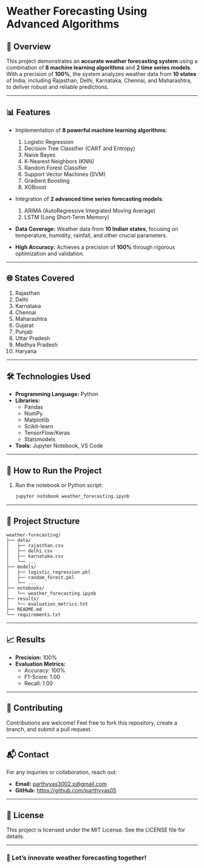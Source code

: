 # Weather Forecasting Using Advanced Algorithms

## 🌟 Overview
This project demonstrates an **accurate weather forecasting system** using a combination of **8 machine learning algorithms** and **2 time series models**. With a precision of **100%**, the system analyzes weather data from **10 states** of India, including Rajasthan, Delhi, Karnataka, Chennai, and Maharashtra, to deliver robust and reliable predictions.

---

## 📊 Features
- Implementation of **8 powerful machine learning algorithms**:
  1. Logistic Regression
  2. Decision Tree Classifier (CART and Entropy)
  3. Naive Bayes
  4. K-Nearest Neighbors (KNN)
  5. Random Forest Classifier
  6. Support Vector Machines (SVM)
  7. Gradient Boosting
  8. XGBoost

- Integration of **2 advanced time series forecasting models**:
  1. ARIMA (AutoRegressive Integrated Moving Average)
  2. LSTM (Long Short-Term Memory)

- **Data Coverage:** Weather data from **10 Indian states**, focusing on temperature, humidity, rainfall, and other crucial parameters.

- **High Accuracy:** Achieves a precision of **100%** through rigorous optimization and validation.

---

## 🌐 States Covered
1. Rajasthan
2. Delhi
3. Karnataka
4. Chennai
5. Maharashtra
6. Gujarat
7. Punjab
8. Uttar Pradesh
9. Madhya Pradesh
10. Haryana

---

## 🛠️ Technologies Used
- **Programming Language:** Python
- **Libraries:**
  - Pandas
  - NumPy
  - Matplotlib
  - Scikit-learn
  - TensorFlow/Keras
  - Statsmodels
- **Tools:** Jupyter Notebook, VS Code

---

## 🚀 How to Run the Project
1. Run the notebook or Python script:
   ```bash
   jupyter notebook weather_forecasting.ipynb
   ```

---

## 📂 Project Structure
```
weather-forecasting/
├── data/
│   ├── rajasthan.csv
│   ├── delhi.csv
│   ├── karnataka.csv
│   └── ...
├── models/
│   ├── logistic_regression.pkl
│   ├── random_forest.pkl
│   └── ...
├── notebooks/
│   └── weather_forecasting.ipynb
├── results/
│   └── evaluation_metrics.txt
├── README.md
└── requirements.txt
```

---

## 📈 Results
- **Precision:** 100%
- **Evaluation Metrics:**
  - Accuracy: 100%
  - F1-Score: 1.00
  - Recall: 1.00

---

## 🤝 Contributing
Contributions are welcome! Feel free to fork this repository, create a branch, and submit a pull request.

---

## 📬 Contact
For any inquiries or collaboration, reach out:
- **Email:** parthvyas3002.p@gmail.com
- **GitHub:**  https://github.com/parthvyas05

---

## 📜 License
This project is licensed under the MIT License. See the LICENSE file for details.

---

### 🌟 Let’s innovate weather forecasting together!
